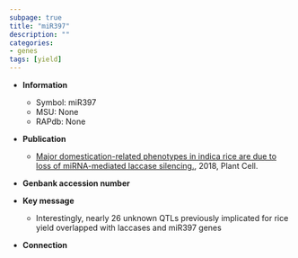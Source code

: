 ```yaml
---
subpage: true
title: "miR397"
description: ""
categories:
- genes
tags: [yield]
---
```


* **Information**  
    + Symbol: miR397  
    + MSU: None  
    + RAPdb: None  

* **Publication**  
    + [Major domestication-related phenotypes in indica rice are due to loss of miRNA-mediated laccase silencing.](http://www.ncbi.nlm.nih.gov/pubmed?term=Major+domestication-related+phenotypes+in+indica+rice+are+due+to+loss+of+miRNA-mediated+laccase+silencing.%5BTitle%5D), 2018, Plant Cell.

* **Genbank accession number**  

* **Key message**  
    + Interestingly, nearly 26 unknown QTLs previously implicated for rice yield overlapped with laccases and miR397 genes

* **Connection**  



